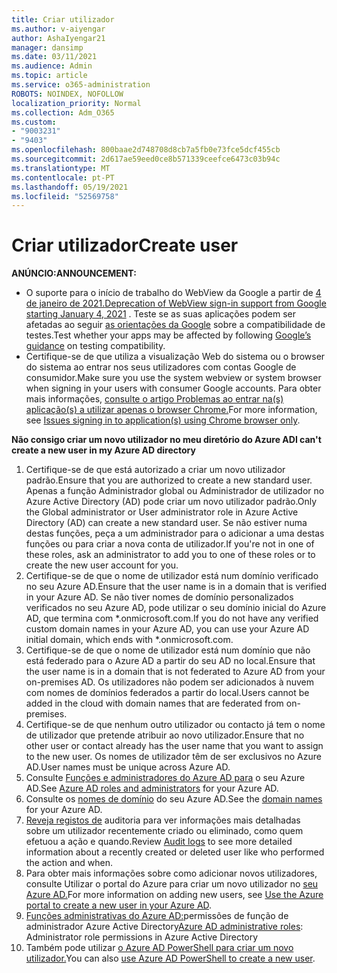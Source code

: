 ```yaml
---
title: Criar utilizador
ms.author: v-aiyengar
author: AshaIyengar21
manager: dansimp
ms.date: 03/11/2021
ms.audience: Admin
ms.topic: article
ms.service: o365-administration
ROBOTS: NOINDEX, NOFOLLOW
localization_priority: Normal
ms.collection: Adm_O365
ms.custom:
- "9003231"
- "9403"
ms.openlocfilehash: 800baae2d748708d8cb7a5fb0e73fce5dcf455cb
ms.sourcegitcommit: 2d617ae59eed0ce8b571339ceefce6473c03b94c
ms.translationtype: MT
ms.contentlocale: pt-PT
ms.lasthandoff: 05/19/2021
ms.locfileid: "52569758"
---
```

# <a name="create-user"></a><span data-ttu-id="8bc46-102">Criar utilizador</span><span class="sxs-lookup"><span data-stu-id="8bc46-102">Create user</span></span>

<span data-ttu-id="8bc46-103">**ANÚNCIO:**</span><span class="sxs-lookup"><span data-stu-id="8bc46-103">**ANNOUNCEMENT:**</span></span>

- <span data-ttu-id="8bc46-104">O suporte para o início de trabalho do WebView da Google a partir de [4 de janeiro de 2021.](/azure/active-directory/external-identities/google-federation#deprecation-of-webview-sign-in-support)</span><span class="sxs-lookup"><span data-stu-id="8bc46-104">[Deprecation of WebView sign-in support from Google starting January 4, 2021](/azure/active-directory/external-identities/google-federation#deprecation-of-webview-sign-in-support) .</span></span> <span data-ttu-id="8bc46-105">Teste se as suas aplicações podem ser afetadas ao seguir [as orientações da Google](https://go.microsoft.com/fwlink/?linkid=2157323) sobre a compatibilidade de testes.</span><span class="sxs-lookup"><span data-stu-id="8bc46-105">Test whether your apps may be affected by following [Google’s guidance](https://go.microsoft.com/fwlink/?linkid=2157323) on testing compatibility.</span></span>
- <span data-ttu-id="8bc46-106">Certifique-se de que utiliza a visualização Web do sistema ou o browser do sistema ao entrar nos seus utilizadores com contas Google de consumidor.</span><span class="sxs-lookup"><span data-stu-id="8bc46-106">Make sure you use the system webview or system browser when signing in your users with consumer Google accounts.</span></span> <span data-ttu-id="8bc46-107">Para obter mais informações, [consulte o artigo Problemas ao entrar na(s) aplicação(s) a utilizar apenas o browser Chrome.](/office365/troubleshoot/miscellaneous/chrome-behavior-affects-applications)</span><span class="sxs-lookup"><span data-stu-id="8bc46-107">For more information, see [Issues signing in to application(s) using Chrome browser only](/office365/troubleshoot/miscellaneous/chrome-behavior-affects-applications).</span></span>

<span data-ttu-id="8bc46-108">**Não consigo criar um novo utilizador no meu diretório do Azure AD**</span><span class="sxs-lookup"><span data-stu-id="8bc46-108">**I can't create a new user in my Azure AD directory**</span></span>

1. <span data-ttu-id="8bc46-109">Certifique-se de que está autorizado a criar um novo utilizador padrão.</span><span class="sxs-lookup"><span data-stu-id="8bc46-109">Ensure that you are authorized to create a new standard user.</span></span> <span data-ttu-id="8bc46-110">Apenas a função Administrador global ou Administrador de utilizador no Azure Active Directory (AD) pode criar um novo utilizador padrão.</span><span class="sxs-lookup"><span data-stu-id="8bc46-110">Only the Global administrator or User administrator role in Azure Active Directory (AD) can create a new standard user.</span></span> <span data-ttu-id="8bc46-111">Se não estiver numa destas funções, peça a um administrador para o adicionar a uma destas funções ou para criar a nova conta de utilizador.</span><span class="sxs-lookup"><span data-stu-id="8bc46-111">If you're not in one of these roles, ask an administrator to add you to one of these roles or to create the new user account for you.</span></span>
1. <span data-ttu-id="8bc46-112">Certifique-se de que o nome de utilizador está num domínio verificado no seu Azure AD.</span><span class="sxs-lookup"><span data-stu-id="8bc46-112">Ensure that the user name is in a domain that is verified in your Azure AD.</span></span> <span data-ttu-id="8bc46-113">Se não tiver nomes de domínio personalizados verificados no seu Azure AD, pode utilizar o seu domínio inicial do Azure AD, que termina com \*.onmicrosoft.com.</span><span class="sxs-lookup"><span data-stu-id="8bc46-113">If you do not have any verified custom domain names in your Azure AD, you can use your Azure AD initial domain, which ends with \*.onmicrosoft.com.</span></span>
1. <span data-ttu-id="8bc46-114">Certifique-se de que o nome de utilizador está num domínio que não está federado para o Azure AD a partir do seu AD no local.</span><span class="sxs-lookup"><span data-stu-id="8bc46-114">Ensure that the user name is in a domain that is not federated to Azure AD from your on-premises AD.</span></span> <span data-ttu-id="8bc46-115">Os utilizadores não podem ser adicionados à nuvem com nomes de domínios federados a partir do local.</span><span class="sxs-lookup"><span data-stu-id="8bc46-115">Users cannot be added in the cloud with domain names that are federated from on-premises.</span></span>
1. <span data-ttu-id="8bc46-116">Certifique-se de que nenhum outro utilizador ou contacto já tem o nome de utilizador que pretende atribuir ao novo utilizador.</span><span class="sxs-lookup"><span data-stu-id="8bc46-116">Ensure that no other user or contact already has the user name that you want to assign to the new user.</span></span> <span data-ttu-id="8bc46-117">Os nomes de utilizador têm de ser exclusivos no Azure AD.</span><span class="sxs-lookup"><span data-stu-id="8bc46-117">User names must be unique across Azure AD.</span></span>
1. <span data-ttu-id="8bc46-118">Consulte [Funções e administradores do Azure AD para](https://portal.azure.com/#blade/Microsoft_AAD_IAM/ActiveDirectoryMenuBlade/RolesAndAdministrators) o seu Azure AD.</span><span class="sxs-lookup"><span data-stu-id="8bc46-118">See [Azure AD roles and administrators](https://portal.azure.com/#blade/Microsoft_AAD_IAM/ActiveDirectoryMenuBlade/RolesAndAdministrators) for your Azure AD.</span></span>
1. <span data-ttu-id="8bc46-119">Consulte os [nomes de domínio](https://portal.azure.com/#blade/Microsoft_AAD_IAM/ActiveDirectoryMenuBlade/RolesAndAdministrators) do seu Azure AD.</span><span class="sxs-lookup"><span data-stu-id="8bc46-119">See the [domain names](https://portal.azure.com/#blade/Microsoft_AAD_IAM/ActiveDirectoryMenuBlade/RolesAndAdministrators) for your Azure AD.</span></span>
1. <span data-ttu-id="8bc46-120">[Reveja registos de](https://portal.azure.com/#blade/Microsoft_AAD_IAM/ActiveDirectoryMenuBlade/RolesAndAdministrators) auditoria para ver informações mais detalhadas sobre um utilizador recentemente criado ou eliminado, como quem efetuou a ação e quando.</span><span class="sxs-lookup"><span data-stu-id="8bc46-120">Review [Audit logs](https://portal.azure.com/#blade/Microsoft_AAD_IAM/ActiveDirectoryMenuBlade/RolesAndAdministrators) to see more detailed information about a recently created or deleted user like who performed the action and when.</span></span>
1. <span data-ttu-id="8bc46-121">Para obter mais informações sobre como adicionar novos utilizadores, consulte Utilizar o portal do Azure para criar um novo utilizador no [seu Azure AD.](/azure/active-directory/active-directory-users-create-azure-portal)</span><span class="sxs-lookup"><span data-stu-id="8bc46-121">For more information on adding new users, see [Use the Azure portal to create a new user in your Azure AD](/azure/active-directory/active-directory-users-create-azure-portal).</span></span>
1. <span data-ttu-id="8bc46-122">[Funções administrativas do Azure AD:](/azure/active-directory/active-directory-assign-admin-roles)permissões de função de administrador Azure Active Directory</span><span class="sxs-lookup"><span data-stu-id="8bc46-122">[Azure AD administrative roles](/azure/active-directory/active-directory-assign-admin-roles): Administrator role permissions in Azure Active Directory</span></span>
1. <span data-ttu-id="8bc46-123">Também pode utilizar [o Azure AD PowerShell para criar um novo utilizador.](/powershell/module/azuread/new-azureaduser?view=azureadps-2.0)</span><span class="sxs-lookup"><span data-stu-id="8bc46-123">You can also [use Azure AD PowerShell to create a new user](/powershell/module/azuread/new-azureaduser?view=azureadps-2.0).</span></span>
